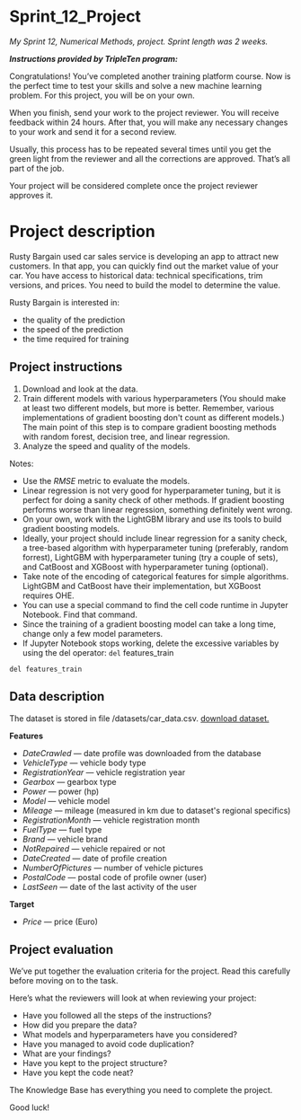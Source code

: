 # Sprint_12_Project

*My Sprint 12, Numerical Methods, project. Sprint length was 2 weeks.*

***Instructions provided by TripleTen program:***

Congratulations! You’ve completed another training platform course. Now is the perfect time to test your skills and solve a new machine learning problem. For this project, you will be on your own.

When you finish, send your work to the project reviewer. You will receive feedback within 24 hours. After that, you will make any necessary changes to your work and send it for a second review.

Usually, this process has to be repeated several times until you get the green light from the reviewer and all the corrections are approved. That’s all part of the job.

Your project will be considered complete once the project reviewer approves it.

# Project description

Rusty Bargain used car sales service is developing an app to attract new customers. In that app, you can quickly find out the market value of your car. You have access to historical data: technical specifications, trim versions, and prices. You need to build the model to determine the value.

Rusty Bargain is interested in:

- the quality of the prediction
- the speed of the prediction
- the time required for training

## Project instructions
1. Download and look at the data.
2. Train different models with various hyperparameters (You should make at least two different models, but more is better. Remember, various implementations of gradient boosting don't count as different models.) The main point of this step is to compare gradient boosting methods with random forest, decision tree, and linear regression.
3. Analyze the speed and quality of the models.

Notes:
- Use the *RMSE* metric to evaluate the models.
- Linear regression is not very good for hyperparameter tuning, but it is perfect for doing a sanity check of other methods. If gradient boosting performs worse than linear regression, something definitely went wrong.
- On your own, work with the LightGBM library and use its tools to build gradient boosting models.
- Ideally, your project should include linear regression for a sanity check, a tree-based algorithm with hyperparameter tuning (preferably, random forrest), LightGBM with hyperparameter tuning (try a couple of sets), and CatBoost and XGBoost with hyperparameter tuning (optional).
- Take note of the encoding of categorical features for simple algorithms. LightGBM and CatBoost have their implementation, but XGBoost requires OHE.
- You can use a special command to find the cell code runtime in Jupyter Notebook. Find that command.
- Since the training of a gradient boosting model can take a long time, change only a few model parameters.
- If Jupyter Notebook stops working, delete the excessive variables by using the del operator:
  `del` features_train

```
del features_train
```

## Data description

The dataset is stored in file /datasets/car_data.csv. [download dataset.](https://drive.google.com/file/d/1VCiLrRzv29hg3TpI7HKabwsDFPeb8V7V/view)

**Features**
- *DateCrawled* — date profile was downloaded from the database
- *VehicleType* — vehicle body type
- *RegistrationYear* — vehicle registration year
- *Gearbox* — gearbox type
- *Power* — power (hp)
- *Model* — vehicle model
- *Mileage* — mileage (measured in km due to dataset's regional specifics)
- *RegistrationMonth* — vehicle registration month
- *FuelType* — fuel type
- *Brand* — vehicle brand
- *NotRepaired* — vehicle repaired or not
- *DateCreated* — date of profile creation
- *NumberOfPictures* — number of vehicle pictures
- *PostalCode* — postal code of profile owner (user)
- *LastSeen* — date of the last activity of the user

**Target**
- *Price* — price (Euro)

## Project evaluation

We’ve put together the evaluation criteria for the project. Read this carefully before moving on to the task.

Here’s what the reviewers will look at when reviewing your project:

- Have you followed all the steps of the instructions?
- How did you prepare the data?
- What models and hyperparameters have you considered?
- Have you managed to avoid code duplication?
- What are your findings?
- Have you kept to the project structure?
- Have you kept the code neat?

The Knowledge Base has everything you need to complete the project.

Good luck!
